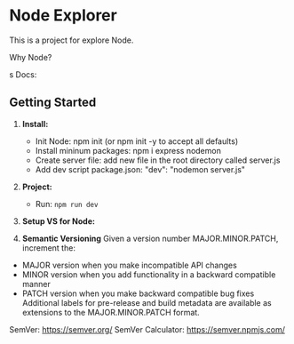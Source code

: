 # Node Explorer

This is a project for explore Node.

Why Node?

s
Docs: 

## Getting Started

1. **Install:**
    - Init Node: npm init (or npm init -y to accept all defaults)
    - Install mininum packages:  npm i express nodemon
    - Create server file: add new file in the root directory called server.js
    - Add dev script package.json:  "dev": "nodemon server.js"

2. **Project:**
    - Run: `npm run dev`

3. **Setup VS for Node:**


4. **Semantic Versioning**
  Given a version number MAJOR.MINOR.PATCH, increment the:

  - MAJOR version when you make incompatible API changes
  - MINOR version when you add functionality in a backward compatible manner
  - PATCH version when you make backward compatible bug fixes
  Additional labels for pre-release and build metadata are available as extensions to the MAJOR.MINOR.PATCH format.

SemVer: https://semver.org/
SemVer Calculator: https://semver.npmjs.com/